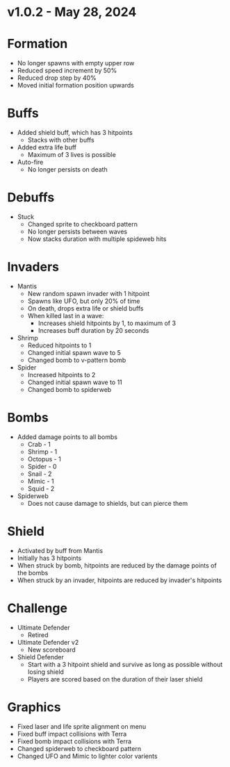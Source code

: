 # v1.0.2 - May 28, 2024


# Formation
- No longer spawns with empty upper row
- Reduced speed increment by 50%
- Reduced drop step by 40%
- Moved initial formation position upwards

# Buffs
- Added shield buff, which has 3 hitpoints
	- Stacks with other buffs
- Added extra life buff
	- Maximum of 3 lives is possible
- Auto-fire
	- No longer persists on death

# Debuffs
- Stuck
	- Changed sprite to checkboard pattern
	- No longer persists between waves
	- Now stacks duration with multiple spideweb hits

# Invaders
- Mantis
	- New random spawn invader with 1 hitpoint
	- Spawns like UFO, but only 20% of time
	- On death, drops extra life or shield buffs
	- When killed last in a wave:
		- Increases shield hitpoints by 1, to maximum of 3
		- Increases buff duration by 20 seconds
- Shrimp
	- Reduced hitpoints to 1
	- Changed initial spawn wave to 5
	- Changed bomb to v-pattern bomb
- Spider
	- Increased hitpoints to 2
	- Changed initial spawn wave to 11
	- Changed bomb to spiderweb

# Bombs
- Added damage points to all bombs
	- Crab - 1
	- Shrimp - 1
	- Octopus - 1
	- Spider - 0
	- Snail - 2
	- Mimic - 1
	- Squid - 2 
- Spiderweb
	- Does not cause damage to shields, but can pierce them
	
# Shield
- Activated by buff from Mantis
- Initially has 3 hitpoints
- When struck by bomb, hitpoints are reduced by the damage points of the bombs
- When struck by an invader, hitpoints are reduced by invader's hitpoints

# Challenge
- Ultimate Defender
	- Retired
- Ultimate Defender v2
	- New scoreboard
- Shield Defender
	- Start with a 3 hitpoint shield and survive as long as possible without losing shield
	- Players are scored based on the duration of their laser shield

# Graphics
- Fixed laser and life sprite alignment on menu
- Fixed buff impact collisions with Terra
- Fixed bomb impact collisions with Terra
- Changed spiderweb to checkboard pattern
- Changed UFO and Mimic to lighter color varients

